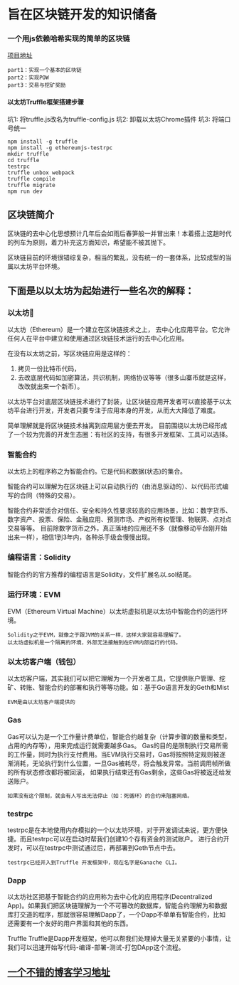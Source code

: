 # 旨在区块链开发的知识储备

### 一个用js依赖哈希实现的简单的区块链
[项目地址](https://github.com/SavjeeTutorials/SavjeeCoin)

```
part1：实现一个基本的区块链
part2：实现POW
part3：交易与挖矿奖励
```

#### 以太坊Truffle框架搭建步骤
坑1: 将truffle.js改名为truffle-config.js
坑2: 卸载以太坊Chrome插件
坑3: 将端口号统一
```
npm install -g truffle
npm install -g ethereumjs-testrpc
mkdir truffle
cd truffle
testrpc
truffle unbox webpack
truffle compile
truffle migrate
npm run dev
```

## 区块链简介

区块链的去中心化思想预计几年后会如雨后春笋般一并冒出来！本着搭上这趟时代的列车为原则，着力补充这方面知识，希望能不被其抛下。

区块链目前的环境很错综复杂，相当的繁乱，没有统一的一套体系，比较成型的当属以太坊平台环境。



## 下面是以以太坊为起始进行一些名次的解释：
### 以太坊
以太坊（Ethereum）是一个建立在区块链技术之上， 去中心化应用平台。它允许任何人在平台中建立和使用通过区块链技术运行的去中心化应用。

在没有以太坊之前，写区块链应用是这样的：
1. 拷贝一份比特币代码，
2. 去改底层代码如加密算法，共识机制，网络协议等等（很多山寨币就是这样，改改就出来一个新币）。

以太坊平台对底层区块链技术进行了封装，让区块链应用开发者可以直接基于以太坊平台进行开发，开发者只要专注于应用本身的开发，从而大大降低了难度。

简单理解就是将区块链技术抽离到应用层方便去开发。
目前围绕以太坊已经形成了一个较为完善的开发生态圈：有社区的支持，有很多开发框架、工具可以选择。


### 智能合约
以太坊上的程序称之为智能合约。它是代码和数据(状态)的集合。

智能合约可以理解为在区块链上可以自动执行的（由消息驱动的）、以代码形式编写的合同（特殊的交易）。

智能合约非常适合对信任、安全和持久性要求较高的应用场景，比如：数字货币、数字资产、投票、保险、金融应用、预测市场、产权所有权管理、物联网、点对点交易等等。
目前除数字货币之外，真正落地的应用还不多（就像移动平台刚开始出来一样），相信1到3年内，各种杀手级会慢慢出现。


### 编程语言：Solidity
智能合约的官方推荐的编程语言是Solidity，文件扩展名以.sol结尾。

### 运行环境：EVM
EVM（Ethereum Virtual Machine）以太坊虚拟机是以太坊中智能合约的运行环境。
```
Solidity之于EVM，就像之于跟JVM的关系一样，这样大家就容易理解了。
以太坊虚拟机是一个隔离的环境，外部无法接触到在EVM内部运行的代码。
```

### 以太坊客户端（钱包）
以太坊客户端，其实我们可以把它理解为一个开发者工具，它提供账户管理、挖矿、转账、智能合约的部署和执行等等功能。如：基于Go语言开发的Geth和Mist
```
EVM是由以太坊客户端提供的
```


### Gas
Gas可以认为是一个工作量计费单位，智能合约越复杂（计算步骤的数量和类型，占用的内存等），用来完成运行就需要越多Gas。
Gas的目的是限制执行交易所需的工作量，同时为执行支付费用。当EVM执行交易时，Gas将按照特定规则被逐渐消耗，无论执行到什么位置，一旦Gas被耗尽，将会触发异常。当前调用帧所做的所有状态修改都将被回滚， 如果执行结束还有Gas剩余，这些Gas将被返还给发送账户。
```
如果没有这个限制，就会有人写出无法停止（如：死循环）的合约来阻塞网络。
```

### testrpc
testrpc是在本地使用内存模拟的一个以太坊环境，对于开发调试来说，更方便快捷。而且testrpc可以在启动时帮我们创建10个存有资金的测试账户。
进行合约开发时，可以在testrpc中测试通过后，再部署到Geth节点中去。
```
testrpc已经并入到Truffle 开发框架中，现在名字是Ganache CLI。
```

### Dapp
以太坊社区把基于智能合约的应用称为去中心化的应用程序(Decentralized App)。如果我们把区块链理解为一个不可篡改的数据库，智能合约理解为和数据库打交道的程序，那就很容易理解Dapp了，一个Dapp不单单有智能合约，比如还需要有一个友好的用户界面和其他的东西。


Truffle
Truffle是Dapp开发框架，他可以帮我们处理掉大量无关紧要的小事情，让我们可以迅速开始写代码-编译-部署-测试-打包DApp这个流程。


## [一个不错的博客学习地址](https://learnblockchain.cn/)

